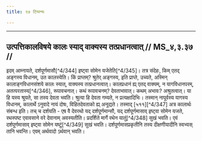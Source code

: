 ```yaml
---
title: ९७ टिप्पन्यः

---
```


[^4/343]: E2: 5,81; E6: 2,49

____________________________________________


## उत्पत्तिकालविषये कालः स्याद् वाक्यस्य तत्प्रधानत्वात् // MS_४,३.३७ //

इदम् आम्नायते, दर्शपूर्णमासौ[^4/344] इष्ट्वा सोमेन यजेतेति[^4/345]। तत्र संदेहः, किम् एतद् अङ्गस्य विधानम्, उत कालस्येति। किं प्राप्तम्? श्रुतेर् अङ्गस्य, इति प्राप्ते, उच्यते, अस्मिन् कालाङ्गविधानसंशये कालः स्यात्, वाक्यस्य तत्प्रधानत्वात्। कालप्रधानं ह्य् एतद् वाक्यम्, न यागविधानपरम्, अतत्परतास्य[^4/346], रूपावचनात्। कथं रूपावचनम्? देवताभावात्। कथम् अभावः? अश्रुतत्वात्। या हि यस्य श्रूयते, सा तस्य देवता भवति। श्रुत्या हि देवता गम्यते, न प्रत्यक्षादिभिः। तस्मान् नापूर्वस्य यागस्य विधानम्, कालार्थे ऽनुवादे नायं दोषः, विहितदेवताको ह्य् अनूद्यते। तस्माद् [५११][^4/347] अत्र कालार्थः संबन्ध इति। तच् च दर्शयति - एष वै देवरथो यद् दर्शपूर्णमान्सौ, यद् दर्शपूर्णमासाव् इष्ट्वा सोमेन यजते, रथस्पष्ट एवावसाने वरे देवानाम् अवस्यतीति। प्रदर्शिते मार्गे रथेन यातुं[^4/348] सुखं भवति। एवं दर्शपूर्णमासाव् इष्ट्वा सोमेन यष्टुं[^4/349] सुखं भवति। दर्शपूर्णमासप्रकृतीनि तस्य दीक्षणीयादीनि स्वभ्यस् तानि भवन्ति। एवम् अर्थवादो ऽर्थवान् भवति।
